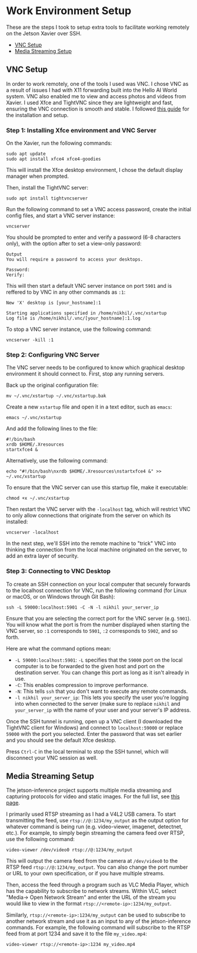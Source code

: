 # Work Environment Setup

These are the steps I took to setup extra tools to facilitate working remotely on the Jetson Xavier over SSH.
* [VNC Setup](#vnc-setup)
* [Media Streaming Setup](#media-streaming-setup)

## VNC Setup
In order to work remotely, one of the tools I used was VNC. I chose VNC as a result of issues I had with X11 forwarding built into the Hello AI World system. VNC also enabled me to view and access photos and videos from Xavier. I used Xfce and TightVNC since they are lightweight and fast, ensuring the VNC connection is smooth and stable. I followed [this guide](https://www.digitalocean.com/community/tutorials/how-to-install-and-configure-vnc-on-ubuntu-20-04) for the installation and setup.

### Step 1: Installing Xfce environment and VNC Server
On the Xavier, run the following commands:
```
sudo apt update
sudo apt install xfce4 xfce4-goodies
```
This will install the Xfce desktop environment, I chose the default display manager when prompted.

Then, install the TightVNC server:
```
sudo apt install tightvncserver
```
Run the following command to set a VNC access password, create the initial config files, and start a VNC server instance:
```
vncserver
```
You should be prompted to enter and verify a password (6-8 characters only), with the option after to set a view-only password:
```
Output
You will require a password to access your desktops.

Password:
Verify:
```
This will then start a default VNC server instance on port `5901` and is reffered to by VNC in any other commands as `:1`:
```
New 'X' desktop is [your_hostname]:1

Starting applications specified in /home/nikhil/.vnc/xstartup
Log file is /home/nikhil/.vnc/[your_hostname]:1.log
```
To stop a VNC server instance, use the following command:
```
vncserver -kill :1
```

### Step 2: Configuring VNC Server
The VNC server needs to be configured to know which graphical desktop environment it should connect to. First, stop any running servers.

Back up the original configuration file:
```
mv ~/.vnc/xstartup ~/.vnc/xstartup.bak
```
Create a new `xstartup` file and open it in a text editor, such as `emacs`:
```
emacs ~/.vnc/xstartup
```
And add the following lines to the file:
```
#!/bin/bash
xrdb $HOME/.Xresources
startxfce4 &
```
Alternatively, use the following command:
```
echo "#!/bin/bash\nxrdb $HOME/.Xresources\nstartxfce4 &" >> ~/.vnc/xstartup
```
To ensure that the VNC server can use this startup file, make it executable:
```
chmod +x ~/.vnc/xstartup
```
Then restart the VNC server with the `-localhost` tag, which will restrict VNC to only allow connections that originate from the server on which its installed:
```
vncserver -localhost
```
In the next step, we'll SSH into the remote machine to "trick" VNC into thinking the connection from the local machine originated on the server, to add an extra layer of security.

### Step 3: Connecting to VNC Desktop
To create an SSH connection on your local computer that securely forwards to the localhost connection for VNC, run the following command (for Linux or macOS, or on Windows through Git Bash):
```
ssh -L 59000:localhost:5901 -C -N -l nikhil your_server_ip
```
Ensure that you are selecting the correct port for the VNC server (e.g. `5901`). You will know what the port is from the number displayed when starting the VNC server, so `:1` corresponds to `5901`, `:2` corresponds to `5902`, and so forth.

Here are what the command options mean:
* `-L 59000:localhost:5901`: `-L` specifies that the `59000` port on the local computer is to be forwarded to the given host and port on the destination server. You can change this port as long as it isn't already in use.
* `-C`: This enables compression to improve performance.
* `-N`: This tells `ssh` that you don't want to execute any remote commands.
* `-l nikhil your_server_ip`: This lets you specify the user you're logging into when connected to the server (make sure to replace `nikhil` and `your_server_ip` with the name of your user and your server's IP address.

Once the SSH tunnel is running, open up a VNC client (I downloaded the TightVNC client for Windows) and connect to `localhost:59000` or replace `59000` with the port you selected. Enter the password that was set earlier and you should see the default Xfce desktop.

Press `Ctrl-C` in the local terminal to stop the SSH tunnel, which will disconnect your VNC session as well.


## Media Streaming Setup
The jetson-inference project supports multiple media streaming and capturing protocols for video and static images. For the full list, see [this page](https://github.com/nikhil-x-gupta/jetson-inference/blob/master/docs/aux-streaming.md).

I primarily used RTSP streaming as I had a V4L2 USB camera. To start transmitting the feed, use `rtsp://@:1234/my_output` as the output option for whatever command is being run (e.g. video-viewer, imagenet, detectnet, etc.). For example, to simply begin streaming the camera feed over RTSP, use the following command:
```
video-viewer /dev/video0 rtsp://@:1234/my_output
```
This will output the camera feed from the camera at `/dev/video0` to the RTSP feed `rtsp://@:1234/my_output`.
You can also change the port number or URL to your own specification, or if you have multiple streams.

Then, access the feed through a program such as VLC Media Player, which has the capability to subscribe to network streams. Within VLC, select "Media-> Open Network Stream" and enter the URL of the stream you would like to view in the format `rtsp://<remote-ip>:1234/my_output`.

Similarly, `rtsp://<remote-ip>:1234/my_output` can be used to subscribe to another network stream and use it as an input to any of the jetson-inference commands.
For example, the following command will subscribe to the RTSP feed from <remote-ip> at port 1234 and save it to the file `my_video.mp4`:
```
video-viewer rtsp://<remote-ip>:1234 my_video.mp4
```
